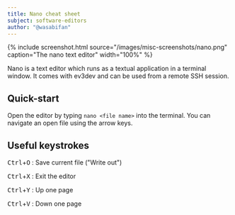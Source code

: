 ```yaml
---
title: Nano cheat sheet
subject: software-editors
author: "@wasabifan"
---
```


{% include screenshot.html source="/images/misc-screenshots/nano.png" caption="The nano text editor" width="100%" %}

Nano is a text editor which runs as a textual application in a terminal window.
It comes with ev3dev and can be used from a remote SSH session.

## Quick-start

Open the editor by typing `nano <file name>` into the terminal. You can navigate
an open file using the arrow keys. 

## Useful keystrokes

<kbd>Ctrl</kbd>+<kbd>O</kbd>
: Save current file ("Write out")

<kbd>Ctrl</kbd>+<kbd>X</kbd>
: Exit the editor

<kbd>Ctrl</kbd>+<kbd>Y</kbd>
: Up one page

<kbd>Ctrl</kbd>+<kbd>V</kbd>
: Down one page
